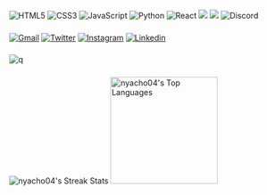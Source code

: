 #### 

![HTML5](https://img.shields.io/badge/html5-%23E34F26.svg?style=for-the-badge&logo=html5&logoColor=white)
![CSS3](https://img.shields.io/badge/css3-%231572B6.svg?style=for-the-badge&logo=css3&logoColor=white)
![JavaScript](https://img.shields.io/badge/JavaScript-%23323330.svg?style=for-the-badge&logo=javascript&logoColor=F7DF1E)
![Python](https://img.shields.io/badge/Python-%2314354C.svg?style=for-the-badge&logo=python&logoColor=white)
![React](https://img.shields.io/badge/React-20232A?style=for-the-badge&logo=react&logoColor=61DAFB)
<img src="https://img.shields.io/badge/C-00599C?style=for-the-badge&logo=c&logoColor=white">
[<img src ="https://img.shields.io/badge/portfolio-%23.svg?&style=for-the-badge&logo=&logoColor=white%22">](https:)
![Discord](https://img.shields.io/badge/Discord-._the.virtuoso._-5865F2?style=for-the-badge&logo=discord&logoColor=white)



###

<a href="mailto:ignacio.devita.4@gmail.com"><img alt="Gmail" src="https://img.shields.io/badge/Gmail-D14836?style=for-the-badge&logo=gmail&logoColor=white" /></a>
<a href="https://twitter.com/Nyacho__"><img alt="Twitter" src="https://img.shields.io/badge/twitter-%2300acee.svg?color=1DA1F2&style=for-the-badge&logo=twitter&logoColor=white"/></a>
<a href="https://instagram.com/nacho._.devita/" target="_blank"><img alt="Instagram" src="https://img.shields.io/badge/instagram-%ff5851db.svg?color=C13584&style=for-the-badge&logo=instagram&logoColor=white"/></a>
<a href="https://linkedin.com/in/idevita" target="_blank"><img alt="Linkedin" src="https://img.shields.io/badge/linkedin-%2300acee.svg?color=405DE6&style=for-the-badge&logo=linkedin&logoColor=white"/></a>

###

![q](https://komarev.com/ghpvc/?username=nyacho04&label=Visits&color=ff69b4&style=for-the-badge)


###

<img alt="nyacho04's Streak Stats" src="https://github-readme-streak-stats.herokuapp.com/?user=nyacho04&theme=react&hide_border=true&background=1F222E&ring=F85D7F&fire=F85D7F&currStreakLabel=F8D866"/>
<img alt="nyacho04's Top Languages" src="https://github-readme-stats.vercel.app/api/top-langs/?username=nyacho04&langs_count=8&layout=compact&theme=react&hide_border=true&bg_color=1F222E&title_color=F85D7F&icon_color=F8D866" height="192px"/>

